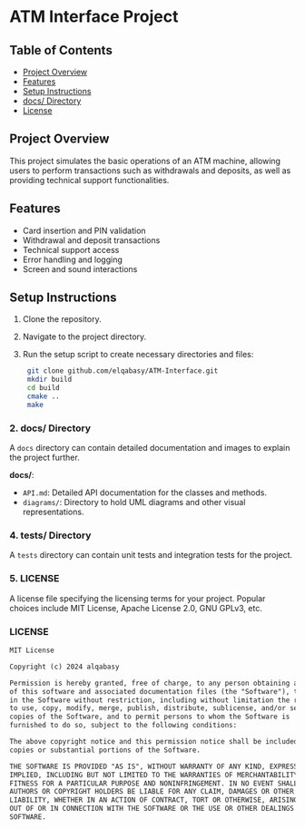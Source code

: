 # ATM Interface Project

## Table of Contents

- [Project Overview](#project-overview)
- [Features](#features)
- [Setup Instructions](#setup-instructions)
- [docs/ Directory](#2-docs-directory)
- [License](#license)

## Project Overview

This project simulates the basic operations of an ATM machine, allowing users to perform transactions such as withdrawals and deposits, as well as providing technical support functionalities.

## Features

- Card insertion and PIN validation
- Withdrawal and deposit transactions
- Technical support access
- Error handling and logging
- Screen and sound interactions

## Setup Instructions

1. Clone the repository.
2. Navigate to the project directory.
3. Run the setup script to create necessary directories and files:

   ```bash
    git clone github.com/elqabasy/ATM-Interface.git
    mkdir build 
    cd build 
    cmake .. 
    make
    ```

### 2. **docs/** Directory

A `docs` directory can contain detailed documentation and images to explain the project further.

**docs/**:

- `API.md`: Detailed API documentation for the classes and methods.
- `diagrams/`: Directory to hold UML diagrams and other visual representations.

### 4. **tests/** Directory

A `tests` directory can contain unit tests and integration tests for the project.

### 5. **LICENSE**

A license file specifying the licensing terms for your project. Popular choices include MIT License, Apache License 2.0, GNU GPLv3, etc.

### **LICENSE**

```markdown
MIT License

Copyright (c) 2024 alqabasy

Permission is hereby granted, free of charge, to any person obtaining a copy
of this software and associated documentation files (the "Software"), to deal
in the Software without restriction, including without limitation the rights
to use, copy, modify, merge, publish, distribute, sublicense, and/or sell
copies of the Software, and to permit persons to whom the Software is
furnished to do so, subject to the following conditions:

The above copyright notice and this permission notice shall be included in all
copies or substantial portions of the Software.

THE SOFTWARE IS PROVIDED "AS IS", WITHOUT WARRANTY OF ANY KIND, EXPRESS OR
IMPLIED, INCLUDING BUT NOT LIMITED TO THE WARRANTIES OF MERCHANTABILITY,
FITNESS FOR A PARTICULAR PURPOSE AND NONINFRINGEMENT. IN NO EVENT SHALL THE
AUTHORS OR COPYRIGHT HOLDERS BE LIABLE FOR ANY CLAIM, DAMAGES OR OTHER
LIABILITY, WHETHER IN AN ACTION OF CONTRACT, TORT OR OTHERWISE, ARISING FROM,
OUT OF OR IN CONNECTION WITH THE SOFTWARE OR THE USE OR OTHER DEALINGS IN THE
SOFTWARE.
